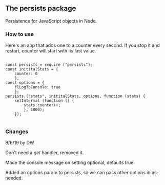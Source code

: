 ## The persists package

Persistence for JavaScript objects in Node. 

### How to use

Here's an app that adds one to a counter every second. If you stop it and restart, counter will start with its last value.

```

const persists = require ("persists");
const inititalStats = {
	counter: 0
	};
const options = {
	flLogToConsole: true
	};
persists ("stats", inititalStats, options, function (stats) {
	setInterval (function () {
		stats.counter++;
		}, 1000);
	});


```

### Changes

9/6/19 by DW

Don't need a <i>get</i> handler, removed it. 

Made the console message on setting optional, defaults true.

Added an options param to persists, so we can pass other options in as-needed.

